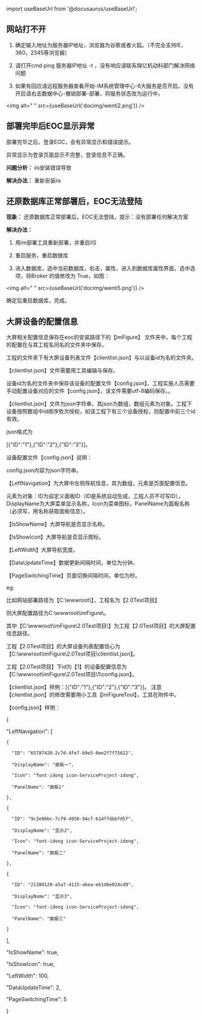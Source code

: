 import useBaseUrl from '@docusaurus/useBaseUrl';

## 网站打不开

1. 确定输入地址为服务器IP地址，浏览器为谷歌或者火狐。（不完全支持IE，360，2345等浏览器）

2. 请打开cmd ping 服务器IP地址 -t ，没有响应请联系锦亿机动科部门解决网络问题

3. 如果有回应请远程服务器查看开始-IM系统管理中心-6大服务是否开启。没有开启请右击数据中心-撤销部署-部署，将服务状态改为运行中。

<img alt=" " src={useBaseUrl('docimg/wenti2.png')} />

## 部署完毕后EOC显示异常

部署完毕之后，登录EOC，会有异常显示和错误提示。

异常显示为登录页面显示不完整，登录信息不正确。

**问题分析：** iis安装错误导致

**解决办法：** 重新安装iis

## 还原数据库正常部署后，EOC无法登陆

**现象：** 还原数据库正常部署后，EOC无法登陆，提示：没有部署任何解决方案

**解决办法：** 

1. 用im部署工具重新部署，并重启IIS

2. 重启服务，重启数据库

3. 进入数据库，选中当前数据库，右击，属性，进入到数据库属性界面，选中选项，将Broker 的值修改为 True，如图：

<img alt=" " src={useBaseUrl('docimg/wenti5.png')} />

确定后重启数据库，完成。

## 大屏设备的配置信息
大屏相关配置信息保存在eoc的安装路径下的【imFigure】 文件夹中，每个工程的配置在与其工程名同名的文件夹中保存。

工程的文件夹下有大屏设备列表文件【clientlist.json】与以设备id为名的文件夹。

【clientlist.json】文件需要用工具编辑与保存。

设备id为名的文件夹中保存该设备的配置文件【config.json】，工程实施人员需要手动配置设备对应的文件【config.json】，该文件需要utf-8编码保存。。



【clientlist.json】文件为json字符串，其json为数组，数组元素为对象。工程下设备按照数组中id顺序依次授权，如该工程下有三个设备授权，则配置中前三个id有效。

json格式为

[{"ID":"1"},{"ID":"2"},{"ID":"3"}]。



设备配置文件【config.json】说明：

config.json内容为json字符串。

【LeftNavigation】为大屏中左侧导航信息，其为数组，元素是页面配置信息。

元素为对象：ID为自定义面板ID（ID是系统自动生成，工程人员不可写ID）， DisplayName为大屏菜单显示名称，Icon为菜单图标，PanelName为面板名称（必须写，用名称获取面板信息）。



【IsShowName】大屏导航是否显示名称。

【IsShowIcon】大屏导航是否显示图标。

【LeftWidth】大屏导航宽度。

【DataUpdateTime】数据更新间隔时间，单位为分钟。

【PageSwitchingTime】页面切换间隔时间，单位为秒。



eg:

比如网站部署路径为【C:\wwwroot\】，工程名为【2.0Test项目】

则大屏配置路径为C:\wwwroot\imFigure\。

其中【C:\wwwroot\imFigure\2.0Test项目\】为工程【2.0Test项目】的大屏配置信息路径。

工程【2.0Test项目】的大屏设备列表配置信心为【C:\wwwroot\imFigure\2.0Test项目\clientlist.json】。

工程【2.0Test项目】下id为【1】的设备配置信息为【C:\wwwroot\imFigure\2.0Test项目\1\config.json】。



【clientlist.json】样例：[{"ID":"1"},{"ID":"2"},{"ID":"3"}]。 注意【clientlist.json】的修改需要用小工具【imFigureTool】，工具在附件中。



【config.json】样例：

{

  "LeftNavigation": [

    {

      "ID": "65787420-2c7d-4fe7-b9e5-0ee2f7f75622",

      "DisplayName": "面板一",

      "Icon": "font-idong icon-ServiceProject-idong",

      "PanelName": "面板1"

    },

    {

      "ID": "9c3e96bc-7cf9-4956-94cf-b14ffdbbfd5f",

      "DisplayName": "显示2",

      "Icon": "font-idong icon-ServiceProject-idong",

      "PanelName": "面板二"

    },

    {

      "ID": "21389129-a5a7-4115-abea-eb1d6e024cd9",

      "DisplayName": "显示3",

      "Icon": "font-idong icon-ServiceProject-idong",

      "PanelName": "面板三"

    }

  ],

  "IsShowName": true,

  "IsShowIcon": true,

  "LeftWidth": 100,

  "DataUpdateTime": 2,

  "PageSwitchingTime": 5

}
